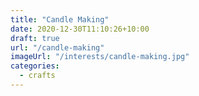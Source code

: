 ```yaml
---
title: "Candle Making"
date: 2020-12-30T11:10:26+10:00
draft: true
url: "/candle-making"
imageUrl: "/interests/candle-making.jpg"
categories:
  - crafts
---
```

